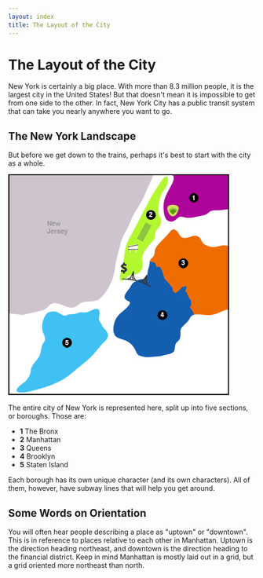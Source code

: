 ```yaml
---
layout: index
title: The Layout of the City
---
```


# The Layout of the City

New York is certainly a big place. With more than 8.3 million people, it is the largest city in the United States! But that doesn't mean it is impossible to get from one side to the other. In fact, New York City has a public transit system that can take you nearly anywhere you want to go.

## The New York Landscape

But before we get down to the trains, perhaps it's best to start with the city as a whole.

![Alt Text](/images/new-york-map.jpg)

The entire city of New York is represented here, split up into five sections, or boroughs. Those are:

- **1** The Bronx
- **2** Manhattan
- **3** Queens
- **4** Brooklyn
- **5** Staten Island

Each borough has its own unique character (and its own characters). All of them, however, have subway lines that will help you get around.

## Some Words on Orientation

You will often hear people describing a place as "uptown" or "downtown". This is in reference to places relative to each other in Manhattan. Uptown is the direction heading northeast, and downtown is the direction heading to the financial district. Keep in mind Manhattan is mostly laid out in a grid, but a grid oriented more northeast than north.
